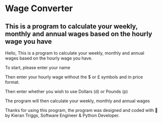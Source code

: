 # Wage Converter
## This is a program to calculate your weekly, monthly and annual wages based on the hourly wage you have

Hello, This is a program to calculate your weekly, monthly and annual wages based on the hourly wage you have.

To start, please enter your name

Then enter your hourly wage without the $ or £ symbols and in price format.

Then enter whether you wish to use Dollars (d) or Pounds (p)

The program will then calculate your weekly, monthly and annual wages

Thanks for using this program, the program was designed and coded with 💚 by Kieran Triggs, Software Engineer & Python Developer.
